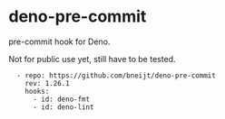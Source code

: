 # deno-pre-commit

pre-commit hook for Deno.

Not for public use yet, still have to be tested.

```
  - repo: https://github.com/bneijt/deno-pre-commit
    rev: 1.26.1
    hooks:
      - id: deno-fmt
      - id: deno-lint
```
